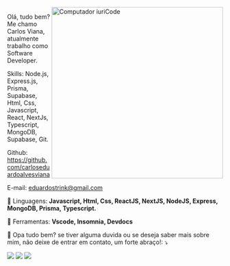 <img src="https://raw.githubusercontent.com/MicaelliMedeiros/micaellimedeiros/master/image/computer-illustration.png" min-width="400px" max-width="400px" width="400px" align="right" alt="Computador iuriCode">

<p align="left"> 
  Olá, tudo bem? Me chamo Carlos Viana, atualmente trabalho como Software Developer.

  Skills: 
  Node.js, Express.js, Prisma, Supabase, Html, Css, Javascript, React, NextJs, Typescript, MongoDB, Supabase, Git.

  Github: 
  https://github.com/carloseduardoalvesviana

  E-mail: 
  eduardostrink@gmail.com
</p>

<p align="left">
  🦄 Linguagens: <strong>Javascript, Html, Css, ReactJS, NextJS, NodeJS, Express, MongoDB, Prisma, Typescript.</strong>
</p>

<p align="left">
  💼 Ferramentas: <strong>Vscode, Insomnia, Devdocs</strong>
</p>

<p align="left">
  💌 Opa tudo bem? se tiver alguma duvida ou se deseja saber mais sobre mim, não deixe de entrar em contato, um forte abraço!: ⤵️
</p>

<p align="left">
  <a href="#" alt="Gmail">
  <img src="https://img.shields.io/badge/-Gmail-FF0000?style=flat-square&labelColor=FF0000&logo=gmail&logoColor=white&link=eduardostrink@gmail.com" /></a>

  <a href="#" alt="Linkedin">
  <img src="https://img.shields.io/badge/-Linkedin-0e76a8?style=flat-square&logo=Linkedin&logoColor=white&link=https://www.linkedin.com/in/carlos-eduardo-alves-viana/" /></a>

  <a href="#" alt="WhatsApp">
  <img src="https://img.shields.io/badge/-WhatsApp-25d366?style=flat-square&labelColor=25d366&logo=whatsapp&logoColor=white&link=https://wa.me/5586994873708"/></a>
</p>
